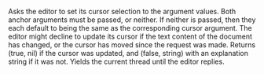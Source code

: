 Asks the editor to set its cursor selection to the argument values. Both
anchor arguments must be passed, or neither. If neither is passed, then
they each default to being the same as the corresponding cursor argument.
The editor might decline to update its cursor if the text content of the
document has changed, or the cursor has moved since the request was made.
Returns (true, nil) if the cursor was updated, and (false, string) with an
explanation string if it was not. Yields the current thread until the
editor replies.